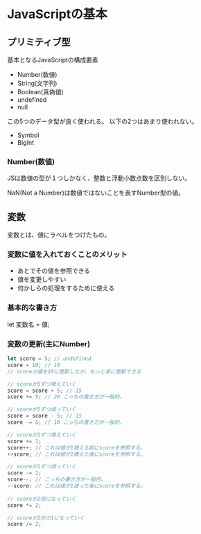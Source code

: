 # JavaScriptの基本


## プリミティブ型   
基本となるJavaScriptの構成要素
- Number(数値)
- String(文字列)
- Boolean(真偽値)
- undefined
- null

この5つのデータ型が良く使われる。
以下の2つはあまり使われない。
- Symbol
- BigInt

### Number(数値)
JSは数値の型が１つしかなく、整数と浮動小数点数を区別しない。

NaN(Not a Number)は数値ではないことを表すNumber型の値。


## 変数
変数とは、値にラベルをつけたもの。
### 変数に値を入れておくことのメリット
- あとでその値を参照できる
- 値を変更しやすい
- 何かしらの処理をするために使える

### 基本的な書き方
let 変数名 = 値;

### 変数の更新(主にNumber)
``` JavaScript
let score = 5; // undefined
score = 10; // 10
// scoreの値を10に更新したが、もっと楽に更新できる

// scoreが5ずつ増えていく
score = score + 5; // 15
score += 5; // 20 こっちの書き方が一般的。

// scoreが5ずつ減っていく
score = score - 5; // 15
score -= 5; // 10 こっちの書き方が一般的。

// scoreが1ずつ増えていく
score += 1;
score++; // これは値が1増える前にscoreを参照する。
++score; // これは値が1増えた後にscoreを参照する。

// scoreが1ずつ減っていく
score -= 1;
score--; // こっちの書き方が一般的。
--score; // これは値が1減った後にscoreを参照する。
    
// scoreが2倍になっていく
score *= 2;

// scoreが2分の1になっていく
score /= 2;     
```










